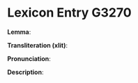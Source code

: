 # Lexicon Entry G3270

**Lemma**: 

**Transliteration (xlit)**: 

**Pronunciation**: 

**Description**:

